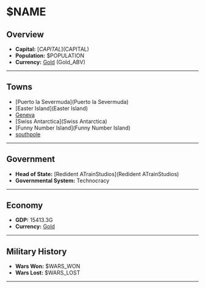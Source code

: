 # $NAME

## Overview

- **Capital:** [$CAPITAL]($CAPITAL)
- **Population:** $POPULATION
- **Currency:** [Gold](Gold) (Gold_ABV)

---

## Towns

- [Puerto la Severmuda](Puerto la Severmuda)
- [Easter Island](Easter Island)
- [Geneva](Geneva)
- [Swiss Antarctica](Swiss Antarctica)
- [Funny Number Island](Funny Number Island)
- [southpole](southpole)

---

## Government

- **Head of State:** [Redident ATrainStudios](Redident ATrainStudios)
- **Governmental System:** Technocracy

---

## Economy

- **GDP:** 15413.3G
- **Currency:** [Gold](Gold)

---

## Military History

- **Wars Won:** $WARS_WON
- **Wars Lost:** $WARS_LOST

---

